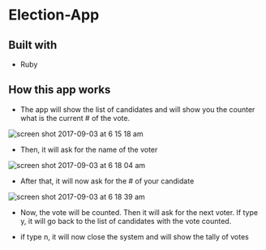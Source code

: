 # Election-App

## Built with
  - Ruby

## How this app works

 - The app will show the list of candidates and will show you the counter what is the current # of the vote.
 
 
![screen shot 2017-09-03 at 6 15 18 am](https://user-images.githubusercontent.com/26729817/29999157-8146f8fa-9070-11e7-9787-c968a123f0fc.png)

 
 - Then, it will ask for the name of the voter
 
 ![screen shot 2017-09-03 at 6 18 04 am](https://user-images.githubusercontent.com/26729817/29999159-899aed04-9070-11e7-8d3a-8493f05308bc.png)
 
 
 - After that, it will now ask for the # of your candidate

![screen shot 2017-09-03 at 6 18 39 am](https://user-images.githubusercontent.com/26729817/29999161-9703116a-9070-11e7-86e3-bc4beec71589.png)

 
 - Now, the vote will be counted. Then it will ask for the next voter. If type y, it will go back to the list of candidates with the vote counted.
 
 
 


 
 - if type n, it will now close the system and will show the tally of votes
 

 

